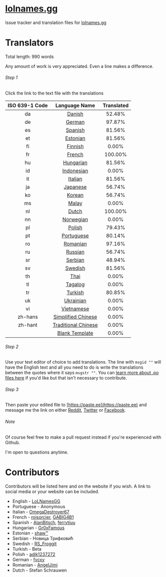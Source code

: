 # [lolnames.gg](https://lolnames.gg/en/)
Issue tracker and translation files for [lolnames.gg](https://lolnames.gg/en/)



# Translators

Total length: 990 words

Any amount of work is very appreciated. Even a line makes a difference.

###### Step 1
Click the link to the text file with the translations

| ISO 639-1 Code | Language Name | Translated |
| :-----: | :-----: | :-----: |
| da | [Danish](https://raw.githubusercontent.com/hingston/lolnames.gg/master/locale/da/LC_MESSAGES/django.po) | 52.48% |
| de | [German](https://raw.githubusercontent.com/hingston/lolnames.gg/master/locale/de/LC_MESSAGES/django.po) | 97.87% |
| es | [Spanish](https://raw.githubusercontent.com/hingston/lolnames.gg/master/locale/es/LC_MESSAGES/django.po) | 81.56% |
| et | [Estonian](https://raw.githubusercontent.com/hingston/lolnames.gg/master/locale/et/LC_MESSAGES/django.po) | 81.56% |
| fi | [Finnish](https://raw.githubusercontent.com/hingston/lolnames.gg/master/locale/fi/LC_MESSAGES/django.po) | 0.00% |
| fr | [French](https://raw.githubusercontent.com/hingston/lolnames.gg/master/locale/fr/LC_MESSAGES/django.po) | 100.00% |
| hu | [Hungarian](https://raw.githubusercontent.com/hingston/lolnames.gg/master/locale/hu/LC_MESSAGES/django.po) | 81.56% |
| id | [Indonesian](https://raw.githubusercontent.com/hingston/lolnames.gg/master/locale/id/LC_MESSAGES/django.po) | 0.00% |
| it | [Italian](https://raw.githubusercontent.com/hingston/lolnames.gg/master/locale/it/LC_MESSAGES/django.po) | 81.56% |
| ja | [Japanese](https://raw.githubusercontent.com/hingston/lolnames.gg/master/locale/ja/LC_MESSAGES/django.po) | 56.74% |
| ko | [Korean](https://raw.githubusercontent.com/hingston/lolnames.gg/master/locale/ko/LC_MESSAGES/django.po) | 56.74% |
| ms | [Malay](https://raw.githubusercontent.com/hingston/lolnames.gg/master/locale/ms/LC_MESSAGES/django.po) | 0.00% |
| nl | [Dutch](https://raw.githubusercontent.com/hingston/lolnames.gg/master/locale/nl/LC_MESSAGES/django.po) | 100.00% |
| nn | [Norwegian](https://raw.githubusercontent.com/hingston/lolnames.gg/master/locale/nn/LC_MESSAGES/django.po) | 0.00% |
| pl | [Polish](https://raw.githubusercontent.com/hingston/lolnames.gg/master/locale/pl/LC_MESSAGES/django.po) | 79.43% |
| pt | [Portuguese](https://raw.githubusercontent.com/hingston/lolnames.gg/master/locale/pt/LC_MESSAGES/django.po) | 80.14% |
| ro | [Romanian](https://raw.githubusercontent.com/hingston/lolnames.gg/master/locale/ro/LC_MESSAGES/django.po) | 97.16% |
| ru | [Russian](https://raw.githubusercontent.com/hingston/lolnames.gg/master/locale/ru/LC_MESSAGES/django.po) | 56.74% |
| sr | [Serbian](https://raw.githubusercontent.com/hingston/lolnames.gg/master/locale/sr/LC_MESSAGES/django.po) | 48.94% |
| sv | [Swedish](https://raw.githubusercontent.com/hingston/lolnames.gg/master/locale/sv/LC_MESSAGES/django.po) | 81.56% |
| th | [Thai](https://raw.githubusercontent.com/hingston/lolnames.gg/master/locale/th/LC_MESSAGES/django.po) | 0.00% |
| tl | [Tagalog](https://raw.githubusercontent.com/hingston/lolnames.gg/master/locale/tl/LC_MESSAGES/django.po) | 0.00% |
| tr | [Turkish](https://raw.githubusercontent.com/hingston/lolnames.gg/master/locale/tr/LC_MESSAGES/django.po) | 80.85% |
| uk | [Ukrainian](https://raw.githubusercontent.com/hingston/lolnames.gg/master/locale/uk/LC_MESSAGES/django.po) | 0.00% |
| vi | [Vietnamese](https://raw.githubusercontent.com/hingston/lolnames.gg/master/locale/vi/LC_MESSAGES/django.po) | 0.00% |
| zh-hans | [Simplified Chinese](https://raw.githubusercontent.com/hingston/lolnames.gg/master/locale/zh-hans/LC_MESSAGES/django.po) | 0.00% |
| zh-hant | [Traditional Chinese](https://raw.githubusercontent.com/hingston/lolnames.gg/master/locale/zh-hant/LC_MESSAGES/django.po) | 0.00% |
|  | [Blank Template](https://raw.githubusercontent.com/hingston/lolnames.gg/master/locale/template/LC_MESSAGES/django.po) | 0.00% |

###### Step 2

Use your text editor of choice to add translations. The line with `msgid ""` will have the English text and all you need to do is write the translations between the quotes where it says `msgstr ""`. You can [learn more about .po files here](https://www.gnu.org/software/gettext/manual/html_node/PO-Files.html) if you'd like but that isn't necessary to contribute.


###### Step 3
Then paste your edited file to [https://paste.ee](https://paste.ee) and message me the link on either [Reddit](https://www.reddit.com/message/compose/?to=LoLNamesGG), [Twitter](https://twitter.com/LoLNamesGG) or [Facebook](https://www.facebook.com/lolnames.gg/).

###### Note

Of course feel free to make a pull request instead if you're experienced with Github.

I'm open to questions anytime.


# Contributors

Contributors will be listed here and on the website if you wish. A link to social media or your website can be included.

  * English - [LoLNamesGG](https://twitter.com/LoLNamesGG)
  * Portuguese - Anonymous
  * Italian - [OmegaDestroyer67](https://www.reddit.com/user/OmegaDestroyer67)
  * French - [roisorcier](https://www.reddit.com/user/roisorcier), [GABIG4B1](https://www.reddit.com/user/GABIG4B1)
  * Spanish - [AlanBitsch](https://www.reddit.com/user/AlanBitsch), [ferrytiuu](https://www.reddit.com/user/ferrytiuu)
  * Hungarian - [Gr0xFamous](https://www.reddit.com/user/Gr0xFamous)
  * Estonian - [shaw™](https://twitter.com/ShawiAE)
  * Serbian - Новица Трифковић
  * Swedish - [RS_Froggit](https://www.reddit.com/user/RS_Froggit)
  * Turkish - Beta
  * Polish - [adik1237272](https://www.reddit.com/user/adik1237272)
  * German - [fvcxy](https://www.reddit.com/user/fvcxy)
  * Romanian - [AngelJimi](https://www.youtube.com/channel/UC6Qfp0zLBK03eYPnXRL2Gug)
  * Dutch - Stefan Schrauwen